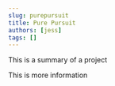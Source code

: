```yaml
---
slug: purepursuit
title: Pure Pursuit
authors: [jess]
tags: []
---
```


This is a summary of a project

<!--truncate-->

This is more information